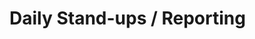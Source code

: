 # Daily Stand-ups / Reporting

<include from="snippets-library.md" element-id="daily_standup_details"/>
<include from="snippets-library.md" element-id="daily_standup_agenda"/>
<include from="snippets-library.md" element-id="daily_standup_reporting"/>
